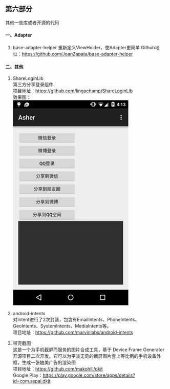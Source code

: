 
## 第六部分  
其他一些库或者开源的代码  

#### 一、Adapter  
1. base-adapter-helper
重新定义ViewHolder，使Adapter更简单
Github地址：https://github.com/JoanZapata/base-adapter-helper

#### 二、其他
1. ShareLoginLib  
第三方分享登录组件.  
项目地址：https://github.com/lingochamp/ShareLoginLib  
效果图：  
![Renderings](imgs/ShareLoginLib.png)

1. android-intents  
对Intent进行了2次封装，包含有EmailIntents、PhoneIntents、GeoIntents、SystemIntents、MediaIntents等。  
项目地址：https://github.com/marvinlabs/android-intents

1. 带壳截图  
这是一个为手机截屏而服务的图片合成工具，基于 Device Frame Generator 开源项目二次开发。它可以为平淡无奇的截屏图片套上等比例的手机设备外框，生成一张媲美广告的渲染图  
项目地址：https://github.com/makohill/dkjt  
Google Play：https://play.google.com/store/apps/details?id=com.sspai.dkjt
